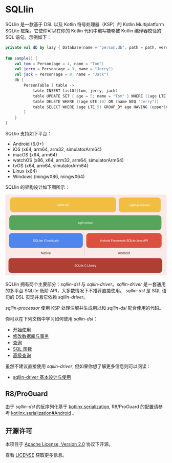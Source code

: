# SQLlin

SQLlin 是一款基于 DSL 以及 Kotlin 符号处理器（KSP）的 Kotlin Multiplatform SQLite 框架。它使你可以在你的 Kotlin 代码中编写能够被 Kotlin 编译器校验的 SQL
语句。示例如下：

```kotlin
private val db by lazy { Database(name = "person.db", path = path, version = 1) }

fun sample() {
    val tom = Person(age = 4, name = "Tom")
    val jerry = Person(age = 3, name = "Jerry")
    val jack = Person(age = 8, name = "Jack")
    db {
        PersonTable { table ->
            table INSERT listOf(tom, jerry, jack)
            table UPDATE SET { age = 5; name = "Tom" } WHERE ((age LTE 5) AND (name NEQ "Tom"))
            table DELETE WHERE ((age GTE 10) OR (name NEQ "Jerry"))
            table SELECT WHERE (age LTE 5) GROUP_BY age HAVING (upper(name) EQ "TOM") ORDER_BY (age to DESC) LIMIT 2 OFFSET 1
        }
    }
}
```

SQLlin 支持如下平台：

- Android (6.0+)
- iOS (x64, arm64, arm32, simulatorArm64)
- macOS (x64, arm64)
- watchOS (x86, x64, arm32, arm64, simulatorArm64)
- tvOS (x64, arm64, simulatorArm64)
- Linux (x64)
- Windows (mingwX86, mingwX64)

SQLlin 的架构设计如下图所示：

![sqllin-structure](sqllin-structure.png)

SQLlin 拥有两个主要部分：_sqllin-dsl_ 与 _sqllin-driver_。_sqllin-driver_ 是一套通用的多平台 SQLite 低阶 API，大多数情况下不推荐直接使用。
_sqllin-dsl_ 是 SQL 语句的 DSL 实现并且它依赖 _sqllin-driver_。

_sqllin-processor_ 使用 KSP 处理注解并生成用以和 _sqllin-dsl_ 配合使用的代码。

你可以在下列文档中学习如何使用 _sqllin-dsl_：

- [开始使用](./sqllin-dsl/doc/getting-start-cn.md)
- [修改数据库与事务](./sqllin-dsl/doc/modify-database-and-transaction-cn.md)
- [查询](./sqllin-dsl/doc/query-cn.md)
- [SQL 函数](./sqllin-dsl/doc/sql-functions-cn.md)
- [高级查询](./sqllin-dsl/doc/advanced-query-cn.md)

虽然不建议直接使用 _sqllin-driver_, 但如果你想了解更多信息则可以阅读：

- [sqllin-driver 基本设计与使用](./sqllin-driver/README_CN.md)

## R8/ProGuard

由于 _sqllin-dsl_ 的反序列化基于 [kotlinx.serialization](https://github.com/Kotlin/kotlinx.serialization), R8/ProGuard 的配置请参考
[kotlinx.serialization#Android](https://github.com/Kotlin/kotlinx.serialization#Android) 。

## 开源许可

本项目于 [Apache License, Version 2.0](https://www.apache.org/licenses/LICENSE-2.0) 协议下开源。

查看 [LICENSE](LICENSE.txt) 获取更多信息。